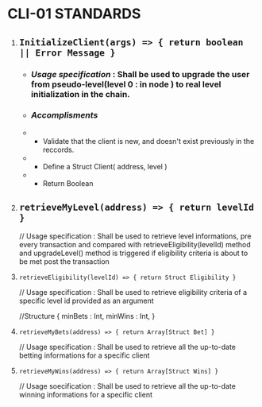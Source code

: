 # CLI-01 STANDARDS

1. ## `InitializeClient(args) => { return boolean || Error Message }`

    - ### _Usage specification_ : Shall be used to upgrade the user from pseudo-level(level 0 : in node ) to real level initialization in the chain.

    - ### _Accomplisments_

    -   - Validate that the client is new, and doesn't exist previously in the reccords.
    -   - Define a Struct Client( address, level )
    -   - Return Boolean

2. ## `retrieveMyLevel(address) => { return levelId }`

    // Usage specification : Shall be used to retrieve level informations, pre every transaction and compared with retrieveEligibility(levelId) method and upgradeLevel() method is triggered if eligibility criteria is about to be met post the transaction

3. `retrieveEligibility(levelId) => { return Struct Eligibility }`

    // Usage specification : Shall be used to retrieve eligibility criteria of a specific level id provided as an argument

    //Structure
    {
    minBets : Int,
    minWins : Int,
    }

4. `retrieveMyBets(address) => { return Array[Struct Bet] }`

    // Usage specification : Shall be used to retrieve all the up-to-date betting informations for a specific client

5. `retrieveMyWins(address) => { return Array[Struct Wins] }`

    // Usage soecification : Shall be used to retrieve all the up-to-date winning informations for a specific client
